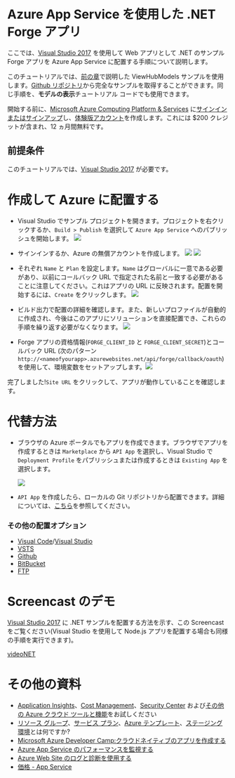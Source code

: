 # Azure App Service を使用した .NET Forge アプリ

ここでは、[Visual Studio 2017](https://visualstudio.microsoft.com/vs/) を使用して Web アプリとして .NET のサンプル Forge アプリを Azure App Service に配置する手順について説明します。

このチュートリアルでは、[前の章](tutorials/viewhubmodels)で説明した ViewHubModels サンプルを使用します。[Github リポジトリ](https://github.com/Autodesk-Forge/learn.forge.viewhubmodels/tree/net)から完全なサンプルを取得することができます。同じ手順を、**モデルの表示**チュートリアル コードでも使用できます。

開始する前に、[Microsoft Azure Computing Platform & Services](https://azure.microsoft.com/) に[サインインまたはサインアップ](https://signup.azure.com/)し、[体験版アカウント](https://azure.microsoft.com/en-us/free/?cdn=disable)を作成します。これには $200 クレジットが含まれ、12 ヵ月間無料です。

## 前提条件

このチュートリアルでは、[Visual Studio 2017](https://visualstudio.microsoft.com/vs/) が必要です。

# 作成して Azure に配置する

- Visual Studio でサンプル プロジェクトを開きます。プロジェクトを右クリックするか、```Build > Publish``` を選択して ```Azure App Service``` へのパブリッシュを開始します。 ![](_media/deployment/azure/create_web_app_net.png)

- サインインするか、Azure の無償アカウントを作成します。 ![](_media/deployment/azure/create_web_app_net_2.png) ![](_media/deployment/azure/create_web_app_net_3.png)

- それぞれ ```Name``` と ```Plan``` を設定します。```Name``` はグローバルに一意である必要があり、以前にコールバック URL で指定された名前と一致する必要があることに注意してください。これはアプリの URL に反映されます。配置を開始するには、```Create``` をクリックします。 ![](_media/deployment/azure/create_web_app_net_4.png)

- ビルド出力で配置の詳細を確認します。また、新しいプロファイルが自動的に作成され、今後はこのアプリにソリューションを直接配置でき、これらの手順を繰り返す必要がなくなります。 ![](_media/deployment/azure/net_app_published_result.png)

- Forge アプリの資格情報(```FORGE_CLIENT_ID``` と ```FORGE_CLIENT_SECRET```)とコールバック URL (次のパターン ```http://<nameofyourapp>.azurewebsites.net/api/forge/callback/oauth```)を使用して、環境変数をセットアップします。![](_media/deployment/azure/vsAppSettings.png)

完了しました!```Site URL``` をクリックして、アプリが動作していることを確認します。

# 代替方法

- ブラウザの Azure ポータルでもアプリを作成できます。ブラウザでアプリを作成するときは ```Marketplace``` から ```API App``` を選択し、Visual Studio で ```Deployment Profile``` をパブリッシュまたは作成するときは ```Existing App``` を選択します。

  ![](_media/deployment/azure/app_dashboard.png)
- ```API App``` を作成したら、ローカルの Git リポジトリから配置できます。詳細については、[こちら](deployment/azure/node)を参照してください。

### その他の配置オプション
- [Visual Code](https://azure.microsoft.com/en-us/blog/visual-studio-code-and-azure-app-service-a-perfect-fit/)/[Visual Studio](../node)
- [VSTS](https://docs.microsoft.com/en-us/labs/devops/deployazurefunctionswithvsts/)
- [Github](https://blogs.msdn.microsoft.com/benjaminperkins/2017/05/10/deploy-github-source-code-repositories-to-an-azure-app-service/)
- [BitBucket](https://confluence.atlassian.com/bitbucket/deploy-to-microsoft-azure-900820699.html)
- [FTP](https://docs.microsoft.com/en-us/azure/app-service/deploy-ftp)

# Screencast のデモ

[Visual Studio 2017](https://visualstudio.microsoft.com/vs/) に .NET サンプルを配置する方法を示す、この Screencast をご覧ください(Visual Studio を使用して Node.js アプリを配置する場合も同様の手順を実行できます)。

[videoNET](https://www.youtube.com/embed/dDg-fQ7SHAQ ':include :type=iframe width=100% height=400px')

# その他の資料
<!--
This will be live soon (as another version of the tutorial)
- Adapt this sample app to the [.NET Core Framework](https://docs.microsoft.com/en-us/dotnet/core/) and deploy it as a [Azure Web App](deployment/azure/node)
-->
- [Application Insights](https://azure.microsoft.com/en-us/services/monitor/)、[Cost Management](https://portal.azure.com/#blade/Microsoft_Azure_Billing/ModernBillingMenuBlade/Overview)、[Security Center](https://portal.azure.com/#blade/Microsoft_Azure_Security/SecurityMenuBlade/18) および[その他の Azure クラウド ツールと機能](https://azure.microsoft.com/en-us/services/)をお試しください
- [リソース グループ](https://docs.microsoft.com/en-us/azure/azure-resource-manager/resource-group-overview)、[サービス プラン](https://azure.microsoft.com/en-us/pricing/details/app-service/plans/)、[Azure テンプレート](https://azure.microsoft.com/en-us/resources/templates/)、[ステージング環境](https://docs.microsoft.com/en-us/azure/app-service/deploy-staging-slots)とは何ですか?
- [Microsoft Azure Developer Camp:クラウドネイティブのアプリを作成する](https://mva.microsoft.com/en-us/training-courses/microsoft-azure-developer-camp-build-a-cloud-native-app-8299)
- [Azure App Service のパフォーマンスを監視する](https://docs.microsoft.com/en-us/azure/application-insights/app-insights-azure-web-apps)
- [Azure Web Site のログと診断を使用する](https://azure.microsoft.com/en-us/resources/videos/azure-web-site-logging-and-diagnostics/)
- [価格 - App Service](https://azure.microsoft.com/en-us/pricing/details/app-service/windows/)
